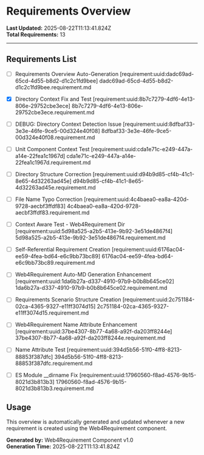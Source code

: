 # Requirements Overview

**Last Updated:** 2025-08-22T11:13:41.824Z  
**Total Requirements:** 13

---


## Requirements List

- [ ] Requirements Overview Auto-Generation [requirement:uuid:dadc69ad-65cd-4d55-b8d2-d1c2c1fd9bee] dadc69ad-65cd-4d55-b8d2-d1c2c1fd9bee.requirement.md

- [x] Directory Context Fix and Test [requirement:uuid:8b7c7279-4df6-4e13-806e-29752cbe3ece] 8b7c7279-4df6-4e13-806e-29752cbe3ece.requirement.md

- [ ] DEBUG: Directory Context Detection Issue [requirement:uuid:8dfbaf33-3e3e-46fe-9ce5-00d324e40f08] 8dfbaf33-3e3e-46fe-9ce5-00d324e40f08.requirement.md

- [ ] Unit Component Context Test [requirement:uuid:cda1e71c-e249-447a-a14e-22fea1c1967d] cda1e71c-e249-447a-a14e-22fea1c1967d.requirement.md

- [ ] Directory Structure Correction [requirement:uuid:d94b9d85-cf4b-41c1-8e65-4d32263ad45e] d94b9d85-cf4b-41c1-8e65-4d32263ad45e.requirement.md

- [ ] File Name Typo Correction [requirement:uuid:4c4baea0-ea8a-420d-9728-aecbf3ffdf83] 4c4baea0-ea8a-420d-9728-aecbf3ffdf83.requirement.md

- [ ] Context Aware Test - Web4Requirement Dir [requirement:uuid:5d98a525-a2b5-413e-9b92-3e51de4867f4] 5d98a525-a2b5-413e-9b92-3e51de4867f4.requirement.md

- [ ] Self-Referential Requirement Creation [requirement:uuid:6176ac04-ee59-4fea-bd64-e6c9bb73bc89] 6176ac04-ee59-4fea-bd64-e6c9bb73bc89.requirement.md

- [ ] Web4Requirement Auto-MD Generation Enhancement [requirement:uuid:1da6b27a-d337-4910-97b9-b0b8b645ce02] 1da6b27a-d337-4910-97b9-b0b8b645ce02.requirement.md

- [ ] Requirements Scenario Structure Creation [requirement:uuid:2c751184-02ca-4365-9327-e11ff3074d15] 2c751184-02ca-4365-9327-e11ff3074d15.requirement.md

- [ ] Web4Requirement Name Attribute Enhancement [requirement:uuid:37be4307-8b77-4a68-a92f-da203ff8244e] 37be4307-8b77-4a68-a92f-da203ff8244e.requirement.md

- [ ] Name Attribute Test [requirement:uuid:394d5b56-51f0-4ff8-8213-88853f387dfc] 394d5b56-51f0-4ff8-8213-88853f387dfc.requirement.md

- [ ] ES Module __dirname Fix [requirement:uuid:17960560-f8ad-4576-9b15-8021d3b813b3] 17960560-f8ad-4576-9b15-8021d3b813b3.requirement.md


## Usage

This overview is automatically generated and updated whenever a new requirement is created using the Web4Requirement component.

**Generated by:** Web4Requirement Component v1.0  
**Generation Time:** 2025-08-22T11:13:41.824Z
